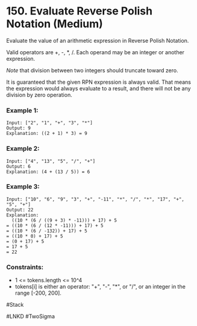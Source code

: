 # 150. Evaluate Reverse Polish Notation (Medium)

Evaluate the value of an arithmetic expression in Reverse Polish Notation.

Valid operators are +, -, \*, /. Each operand may be an integer or another expression.

_Note_ that division between two integers should truncate toward zero.

It is guaranteed that the given RPN expression is always valid. That means the expression would always evaluate to a result, and there will not be any division by zero operation.

### Example 1:

```
Input: ["2", "1", "+", "3", "*"]
Output: 9
Explanation: ((2 + 1) * 3) = 9
```

### Example 2:

```
Input: ["4", "13", "5", "/", "+"]
Output: 6
Explanation: (4 + (13 / 5)) = 6
```

### Example 3:

```
Input: ["10", "6", "9", "3", "+", "-11", "*", "/", "*", "17", "+", "5", "+"]
Output: 22
Explanation:
  ((10 * (6 / ((9 + 3) * -11))) + 17) + 5
= ((10 * (6 / (12 * -11))) + 17) + 5
= ((10 * (6 / -132)) + 17) + 5
= ((10 * 0) + 17) + 5
= (0 + 17) + 5
= 17 + 5
= 22
```

### Constraints:

- 1 <= tokens.length <= 10^4
- tokens[i] is either an operator: "+", "-", "\*", or "/", or an integer in the range [-200, 200].

#Stack

#LNKD #TwoSigma
